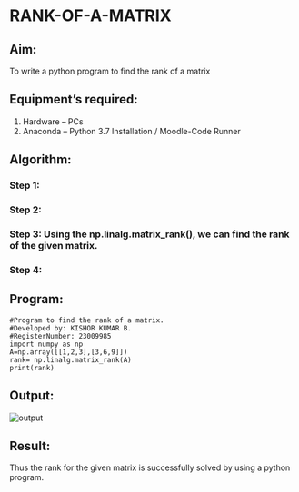 # RANK-OF-A-MATRIX
## Aim:
To write a python program to find the rank of a matrix
## Equipment’s required:
1. 	Hardware – PCs
2. 	Anaconda – Python 3.7 Installation / Moodle-Code Runner
## Algorithm:
### Step 1: 
### Step 2: 
### Step 3: Using the np.linalg.matrix_rank(), we can find the rank of the given matrix.
### Step 4: 
## Program:
```
#Program to find the rank of a matrix.
#Developed by: KISHOR KUMAR B.
#RegisterNumber: 23009985
import numpy as np
A=np.array([[1,2,3],[3,6,9]])
rank= np.linalg.matrix_rank(A)
print(rank)
```
## Output:
![output](https://github.com/Kishorerz/RANK_OF_A_MATRIX/assets/144451216/12d1e805-60a5-48fc-a0fe-14526abf08db)

## Result:
Thus the rank for the given matrix is successfully solved by  using a python program.

